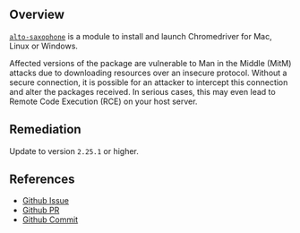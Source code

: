 ## Overview
[`alto-saxophone`](https://www.npmjs.com/package/alto-saxophone) is a module to install and launch Chromedriver for Mac, Linux or Windows.

Affected versions of the package are vulnerable to Man in the Middle (MitM) attacks due to downloading resources over an insecure protocol. Without a secure connection, it is possible for an attacker to intercept this connection and alter the packages received. In serious cases, this may even lead to Remote Code Execution (RCE) on your host server.

## Remediation
Update to version `2.25.1` or higher.

## References
- [Github Issue](https://github.com/tobli/alto-saxophone/issues/3)
- [Github PR](https://github.com/tobli/alto-saxophone/pull/4)
- [Github Commit](https://github.com/tobli/alto-saxophone/commit/8cb735e8194fa3aac47727cda5ba0a876adc4e45)

